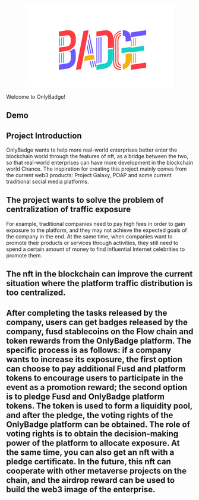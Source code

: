 <p align="center">
    <img width="400" src="OnlyBadge-README.png" />
</p>

 Welcome to OnlyBadge!

## Demo 


## Project Introduction
OnlyBadge wants to help more real-world enterprises better enter the blockchain world through the features of nft, as a bridge between the two, so that real-world enterprises can have more development in the blockchain world Chance. The inspiration for creating this project mainly comes from the current web3 products: Project Galaxy, POAP and some current traditional social media platforms.

## The project wants to solve the problem of centralization of traffic exposure
For example, traditional companies need to pay high fees in order to gain exposure to the platform, and they may not achieve the expected goals of the company in the end. At the same time, when companies want to promote their products or services through activities, they still need to spend a certain amount of money to find influential Internet celebrities to promote them.

## The nft in the blockchain can improve the current situation where the platform traffic distribution is too centralized. 
After completing the tasks released by the company, users can get badges released by the company, fusd stablecoins on the Flow chain and token rewards from the OnlyBadge platform. The specific process is as follows: if a company wants to increase its exposure, the first option can choose to pay additional Fusd and platform tokens to encourage users to participate in the event as a promotion reward; the second option is to pledge Fusd and OnlyBadge platform tokens. The token is used to form a liquidity pool, and after the pledge, the voting rights of the OnlyBadge platform can be obtained. The role of voting rights is to obtain the decision-making power of the platform to allocate exposure. At the same time, you can also get an nft with a pledge certificate. In the future, this nft can cooperate with other metaverse projects on the chain, and the airdrop reward can be used to build the web3 image of the enterprise.
---


